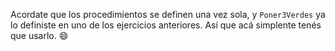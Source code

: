 Acordate que los procedimientos se definen una vez sola, y `Poner3Verdes` ya lo definiste en uno de los ejercicios anteriores. Así que acá simplente tenés que usarlo. :smile: